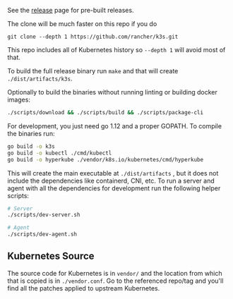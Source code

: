 See the [release](https://github.com/rancher/k3s/releases/latest) page for pre-built releases.

The clone will be much faster on this repo if you do

    git clone --depth 1 https://github.com/rancher/k3s.git

This repo includes all of Kubernetes history so `--depth 1` will avoid most of that.

To build the full release binary run `make` and that will create `./dist/artifacts/k3s`.

Optionally to build the binaries without running linting or building docker images:
```sh
./scripts/download && ./scripts/build && ./scripts/package-cli
```

For development, you just need go 1.12 and a proper GOPATH.  To compile the binaries run:
```bash
go build -o k3s
go build -o kubectl ./cmd/kubectl
go build -o hyperkube ./vendor/k8s.io/kubernetes/cmd/hyperkube
```

This will create the main executable at `./dist/artifacts` , but it does not include the dependencies like containerd, CNI,
etc.  To run a server and agent with all the dependencies for development run the following
helper scripts:
```bash
# Server
./scripts/dev-server.sh

# Agent
./scripts/dev-agent.sh
```

Kubernetes Source
-----------------

The source code for Kubernetes is in `vendor/` and the location from which that is copied
is in `./vendor.conf`.  Go to the referenced repo/tag and you'll find all the patches applied
to upstream Kubernetes.

